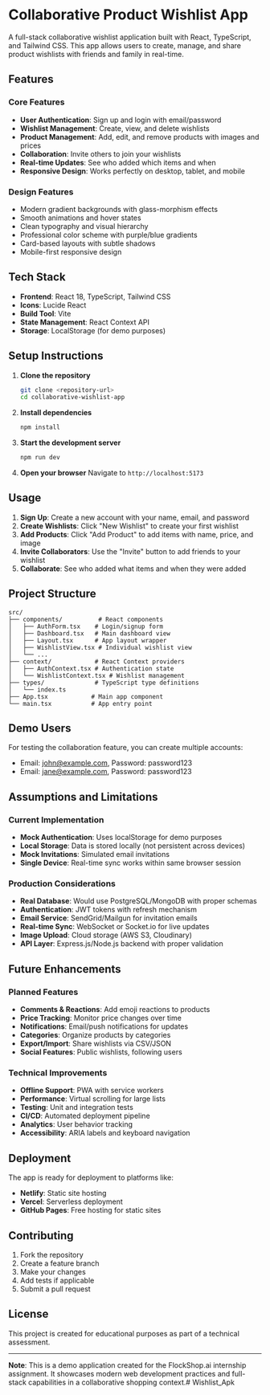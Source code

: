 # Collaborative Product Wishlist App

A full-stack collaborative wishlist application built with React, TypeScript, and Tailwind CSS. This app allows users to create, manage, and share product wishlists with friends and family in real-time.

## Features

### Core Features
- **User Authentication**: Sign up and login with email/password
- **Wishlist Management**: Create, view, and delete wishlists
- **Product Management**: Add, edit, and remove products with images and prices
- **Collaboration**: Invite others to join your wishlists
- **Real-time Updates**: See who added which items and when
- **Responsive Design**: Works perfectly on desktop, tablet, and mobile

### Design Features
- Modern gradient backgrounds with glass-morphism effects
- Smooth animations and hover states
- Clean typography and visual hierarchy
- Professional color scheme with purple/blue gradients
- Card-based layouts with subtle shadows
- Mobile-first responsive design

## Tech Stack

- **Frontend**: React 18, TypeScript, Tailwind CSS
- **Icons**: Lucide React
- **Build Tool**: Vite
- **State Management**: React Context API
- **Storage**: LocalStorage (for demo purposes)

## Setup Instructions

1. **Clone the repository**
   ```bash
   git clone <repository-url>
   cd collaborative-wishlist-app
   ```

2. **Install dependencies**
   ```bash
   npm install
   ```

3. **Start the development server**
   ```bash
   npm run dev
   ```

4. **Open your browser**
   Navigate to `http://localhost:5173`

## Usage

1. **Sign Up**: Create a new account with your name, email, and password
2. **Create Wishlists**: Click "New Wishlist" to create your first wishlist
3. **Add Products**: Click "Add Product" to add items with name, price, and image
4. **Invite Collaborators**: Use the "Invite" button to add friends to your wishlist
5. **Collaborate**: See who added what items and when they were added

## Project Structure

```
src/
├── components/          # React components
│   ├── AuthForm.tsx    # Login/signup form
│   ├── Dashboard.tsx   # Main dashboard view
│   ├── Layout.tsx      # App layout wrapper
│   ├── WishlistView.tsx # Individual wishlist view
│   └── ...
├── context/            # React Context providers
│   ├── AuthContext.tsx # Authentication state
│   └── WishlistContext.tsx # Wishlist management
├── types/              # TypeScript type definitions
│   └── index.ts
├── App.tsx            # Main app component
└── main.tsx           # App entry point
```

## Demo Users

For testing the collaboration feature, you can create multiple accounts:
- Email: john@example.com, Password: password123
- Email: jane@example.com, Password: password123

## Assumptions and Limitations

### Current Implementation
- **Mock Authentication**: Uses localStorage for demo purposes
- **Local Storage**: Data is stored locally (not persistent across devices)
- **Mock Invitations**: Simulated email invitations
- **Single Device**: Real-time sync works within same browser session

### Production Considerations
- **Real Database**: Would use PostgreSQL/MongoDB with proper schemas
- **Authentication**: JWT tokens with refresh mechanism
- **Email Service**: SendGrid/Mailgun for invitation emails
- **Real-time Sync**: WebSocket or Socket.io for live updates
- **Image Upload**: Cloud storage (AWS S3, Cloudinary)
- **API Layer**: Express.js/Node.js backend with proper validation

## Future Enhancements

### Planned Features
- **Comments & Reactions**: Add emoji reactions to products
- **Price Tracking**: Monitor price changes over time
- **Notifications**: Email/push notifications for updates
- **Categories**: Organize products by categories
- **Export/Import**: Share wishlists via CSV/JSON
- **Social Features**: Public wishlists, following users

### Technical Improvements
- **Offline Support**: PWA with service workers
- **Performance**: Virtual scrolling for large lists
- **Testing**: Unit and integration tests
- **CI/CD**: Automated deployment pipeline
- **Analytics**: User behavior tracking
- **Accessibility**: ARIA labels and keyboard navigation

## Deployment

The app is ready for deployment to platforms like:
- **Netlify**: Static site hosting
- **Vercel**: Serverless deployment
- **GitHub Pages**: Free hosting for static sites

## Contributing

1. Fork the repository
2. Create a feature branch
3. Make your changes
4. Add tests if applicable
5. Submit a pull request

## License

This project is created for educational purposes as part of a technical assessment.

---

**Note**: This is a demo application created for the FlockShop.ai internship assignment. It showcases modern web development practices and full-stack capabilities in a collaborative shopping context.#   W i s h l i s t _ A p k  
 